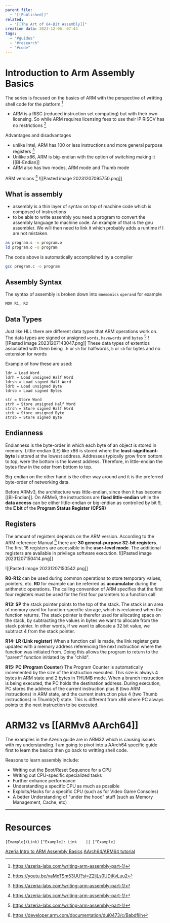 ```yaml
---
parent file:
  - "[[Published]]"
related:
  - "[[The Art of 64-Bit Assembly]]"
creation data: 2023-12-06, 07:43
tags:
  - "#guides"
  - "#research"
  - "#code"
---
```

# Introduction to Arm Assembly Basics

The series is focused on the basics of ARM with the perspective of writting shell code for the platform [^Azeria]

- ARM is a RISC (reduced instruction set computing) but with their own licensing. So while ARM requires licensing fees to use their IP RISCV has no restrictions [^RISCV_About]

Advantages and disadvantages 
- unlike Intel, ARM has 100 or less instructions and more general purpose registers [^Azeria]
- Unlike x86, ARM is big-endian with the option of switching making it [[BI-Endian]] 
- ARM also has two modes, ARM mode and Thumb mode 

ARM versions [^Azeria]
![[Pasted image 20231207095750.png]]

## What is assembly 
- assembly is a thin layer of syntax on top of machine code which is composed of instructions 
- to be able to write assembly you need a program to convert the assembly language to machine code. An example of that is the gnu assembler. We will then need to link it which probably adds a runtime if I am not mistaken. 
```bash
as program.s -o program.o
ld program.o -o program
```

The code above is automatically accomplished by a compiler

```bash
gcc program.c -o program 
```

## Assembly Syntax
The syntax of assembly is broken down into `mnemonics` `operand` for example 
```armasm
MOV R1, R2
```


## Data Types
Just like HLL there are different data types that ARM operations work on. The data types are signed or unsigned `words`, `havewords` and `bytes` [^Azeria]
![[Pasted image 20231207143047.png]]
These data types of extentios associated with them being `-h` or `sh` for halfwords, `b` or `sb` for bytes and no extension for words

Example of how these are used:
```
ldr = Load Word
ldrh = Load unsigned Half Word
ldrsh = Load signed Half Word
ldrb = Load unsigned Byte
ldrsb = Load signed Bytes

str = Store Word
strh = Store unsigned Half Word
strsh = Store signed Half Word
strb = Store unsigned Byte
strsb = Store signed Byte
```

## Endianness
Endianness is the byte-order in which each byte of an object is stored in memory. Little-endian (LE) like x86 is stored where the **least-significant-byte** is stored at the lowest address. Addresses typically grow from bottom to top, were the bottom is the lowest address. Therefore, in little-endian the bytes flow in the oder from bottom to top.

Big-endian on the other hand is the other way around and it is the preferred byte-order of networking data.

Before ARMv3, the architecture was little-endian, since then it has become [[BI-Endian]]. On ARMv6, the instructions are **fixed little-endian** while the **data access** can be either little-endian or big-endian as controlled by bit 9, the **E bit** of the **Program Status Register (CPSR)**

## Registers
The amount of registers depends on the ARM version. According to the ARM reference Manual [^ARM_Manual] there are **30 general-purpose 32-bit registers**. The first 16 registers are accessible in the **user-level mode**. The additional registers are available in privilege software execution. 
![[Pasted image 20231207150414.png]]

![[Pasted image 20231207150542.png]]

**R0-R12** can be used during common operations to store temporary values, pointers, etc. **R0** for example can be referred as **accumulator** during the arithmetic operations. The calling convention of ARM specifies that the first four registers must be used for the first four paramters to a function call

**R13: SP** the stack pointer points to the top of the stack. The stack is an area of memory used for function-specific storage, which is reclaimed when the function returns. The stack pointer is therefor used for allocating space on the stack, by subtracting the values in bytes we want to allocate from the stack pointer. In other words, if we want to allocate a 32 bit value, we subtract 4 from the stack pointer.

**R14: LR (Link register)** When a function call is made, the link register gets updated with a memory address referencing the next instruction where the function was initiated from. Doing this allows the program to return to the "parent" function initiated by the "child".

**R15: PC (Program Counter)** The Program Counter is automatically incremented by the size of the instruction executed. This size is always 4 bytes in ARM state and 2 bytes in THUMB mode. When a branch instruction is being executed, the PC holds the destination address. During execution, PC stores the address of the current instruction plus 8 (two ARM instructions) in ARM state, and the current instruction plus 4 (two Thumb instructions) in Thumb(v1) state. This is different from x86 where PC always points to the next instruction to be executed.


# ARM32 vs [[ARMv8 AArch64]]
The examples in the Azeria guide are in ARM32 which is causing issues with my understanding. I am going to pivot into a AArch64 specific guide first to learn the basics then go back to writting shell code.

Reasons to learn assembly include:
- Writing out the Boot/Reset Sequence for a CPU
- Writing out CPU-specific specialized tasks
- Further enhance performance
- Understanding a specific CPU as much as possible
- Exploits/Hacks for a specific CPU (such as for Video Game Consoles)
- A better Understanding of "under the hood" stuff (such as Memory Management, Cache, etc)





---
# Resources
 `[Example](Link)`
 `[^Example]: Link    || [^Example]`
 
[^Azeria]: https://azeria-labs.com/writing-arm-assembly-part-1/
[^RISCV_About]: https://youtu.be/vaMxTSm53UU?si=Z2ljLs0UDjKvLuu2
[^ARM_Manual]: https://developer.arm.com/documentation/dui0473/c/Babdfiih


[Azeria Intro to ARM Assembly Basics](https://azeria-labs.com/writing-arm-assembly-part-1/)
[AArch64/ARM64 tutorial](https://mariokartwii.com/armv8/ch1.html)